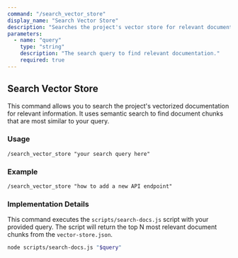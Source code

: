 ```yaml
---
command: "/search_vector_store"
display_name: "Search Vector Store"
description: "Searches the project's vector store for relevant documentation based on a query."
parameters:
  - name: "query"
    type: "string"
    description: "The search query to find relevant documentation."
    required: true
---
```


## Search Vector Store

This command allows you to search the project's vectorized documentation for relevant information. It uses semantic search to find document chunks that are most similar to your query.

### Usage

```
/search_vector_store "your search query here"
```

### Example

```
/search_vector_store "how to add a new API endpoint"
```

### Implementation Details

This command executes the `scripts/search-docs.js` script with your provided query. The script will return the top N most relevant document chunks from the `vector-store.json`.

```bash
node scripts/search-docs.js "$query"
```
